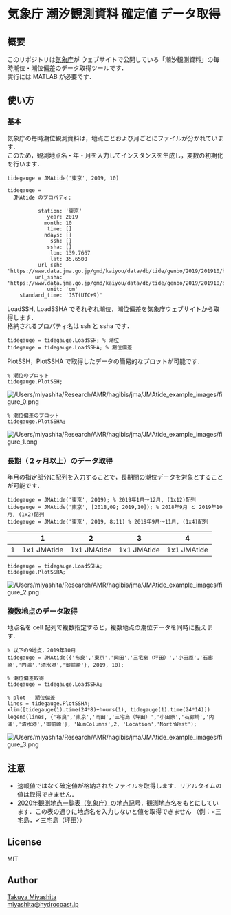 # 気象庁 潮汐観測資料 確定値 データ取得
## 概要
このリポジトリは[気象庁](https://www.jma.go.jp/jma/index.html)が
ウェブサイトで公開している「潮汐観測資料」の毎時潮位・潮位偏差のデータ取得ツールです．   
実行には MATLAB が必要です．

## 使い方
### 基本
気象庁の毎時潮位観測資料は，地点ごとおよび月ごとにファイルが分かれています．  
このため，観測地点名・年・月を入力してインスタンスを生成し，変数の初期化を行います．

```matlab:Code
tidegauge = JMAtide('東京', 2019, 10)
```

```text:Output
tidegauge = 
  JMAtide のプロパティ:

          station: '東京'
             year: 2019
            month: 10
             time: []
            ndays: []
              ssh: []
             ssha: []
              lon: 139.7667
              lat: 35.6500
          url_ssh: 'https://www.data.jma.go.jp/gmd/kaiyou/data/db/tide/genbo/2019/201910/hry201910TK.txt'
         url_ssha: 'https://www.data.jma.go.jp/gmd/kaiyou/data/db/tide/genbo/2019/201910/dep201910TK.txt'
             unit: 'cm'
    standard_time: 'JST(UTC+9)'

```


LoadSSH, LoadSSHA でそれぞれ潮位，潮位偏差を気象庁ウェブサイトから取得します．  
格納されるプロパティ名は ssh と ssha です．

```matlab:Code
tidegauge = tidegauge.LoadSSH; % 潮位
tidegauge = tidegauge.LoadSSHA; % 潮位偏差
```

PlotSSH，PlotSSHA で取得したデータの簡易的なプロットが可能です．

```matlab:Code
% 潮位のプロット
tidegauge.PlotSSH;
```
![/Users/miyashita/Research/AMR/hagibis/jma/JMAtide_example_images/figure_0.png
](JMAtide_example_images//Users/miyashita/Research/AMR/hagibis/jma/JMAtide_example_images/figure_0.png
)


```matlab:Code
% 潮位偏差のプロット
tidegauge.PlotSSHA;
```
![/Users/miyashita/Research/AMR/hagibis/jma/JMAtide_example_images/figure_1.png
](JMAtide_example_images//Users/miyashita/Research/AMR/hagibis/jma/JMAtide_example_images/figure_1.png
)


### 長期（２ヶ月以上）のデータ取得
年月の指定部分に配列を入力することで，長期間の潮位データを対象とすることが可能です．

```matlab:Code
tidegauge = JMAtide('東京', 2019); % 2019年1月〜12月, (1x12)配列
tidegauge = JMAtide('東京', [2018,09; 2019,10]); % 2018年9月 と 2019年10月, (1x2)配列
tidegauge = JMAtide('東京', 2019, 8:11) % 2019年9月〜11月, (1x4)配列
```

| |1|2|3|4|
|:--:|:--:|:--:|:--:|:--:|
|1|1x1 JMAtide|1x1 JMAtide|1x1 JMAtide|1x1 JMAtide|


```matlab:Code
tidegauge = tidegauge.LoadSSHA;
tidegauge.PlotSSHA;
```
![/Users/miyashita/Research/AMR/hagibis/jma/JMAtide_example_images/figure_2.png
](JMAtide_example_images//Users/miyashita/Research/AMR/hagibis/jma/JMAtide_example_images/figure_2.png
)

### 複数地点のデータ取得
地点名を cell 配列で複数指定すると，複数地点の潮位データを同時に扱えます．

```matlab:Code
% 以下の9地点，2019年10月
tidegauge = JMAtide({'布良','東京','岡田','三宅島（坪田）','小田原','石廊崎','内浦','清水港','御前崎'}, 2019, 10);

% 潮位偏差取得
tidegauge = tidegauge.LoadSSHA;

% plot - 潮位偏差
lines = tidegauge.PlotSSHA;
xlim([tidegauge(1).time(24*8)+hours(1), tidegauge(1).time(24*14)])
legend(lines, {'布良','東京','岡田','三宅島（坪田）','小田原','石廊崎','内浦','清水港','御前崎'}, 'NumColumns',2, 'Location','NorthWest');
```
![/Users/miyashita/Research/AMR/hagibis/jma/JMAtide_example_images/figure_3.png
](JMAtide_example_images//Users/miyashita/Research/AMR/hagibis/jma/JMAtide_example_images/figure_3.png
)


## 注意
- 速報値ではなく確定値が格納されたファイルを取得します．リアルタイムの値は取得できません．  
- [2020年観測地点一覧表（気象庁）](https://www.data.jma.go.jp/gmd/kaiyou/db/tide/genbo/station.php)の地点記号，観測地点名をもとにしています．この表の通りに地点名を入力しないと値を取得できません
  （例：×三宅島，✔︎三宅島（坪田）） 


## License
MIT

## Author
[Takuya Miyashita](https://hydrocoast.jp)  
miyashita@hydrocoast.jp
